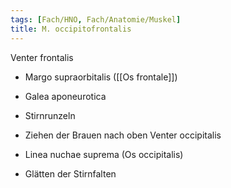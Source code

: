 ```yaml
---
tags: [Fach/HNO, Fach/Anatomie/Muskel]
title: M. occipitofrontalis
---
```

Venter frontalis
*   Margo supraorbitalis ([[Os frontale]])
*   Galea aponeurotica
*   Stirnrunzeln
*   Ziehen der Brauen nach oben
Venter occipitalis
*   Linea nuchae suprema (Os occipitalis)
    
*   Glätten der Stirnfalten